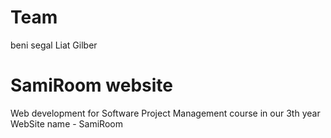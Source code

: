 # Team
beni segal
Liat Gilber
# SamiRoom website
Web development for Software Project Management course in our 3th year
WebSite name - SamiRoom
